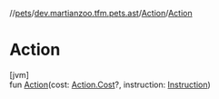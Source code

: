 //[pets](../../../index.md)/[dev.martianzoo.tfm.pets.ast](../index.md)/[Action](index.md)/[Action](-action.md)

# Action

[jvm]\
fun [Action](-action.md)(cost: [Action.Cost](-cost/index.md)?, instruction: [Instruction](../-instruction/index.md))
